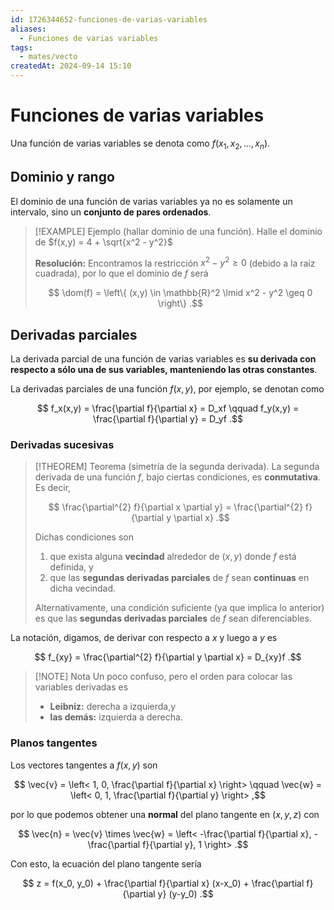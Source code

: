 ```yaml
---
id: 1726344652-funciones-de-varias-variables
aliases:
  - Funciones de varias variables
tags:
  - mates/vecto
createdAt: 2024-09-14 15:10
---
```


# Funciones de varias variables

Una función de varias variables se denota como $f(x_1,x_2,\ldots,x_n)$.

## Dominio y rango

El dominio de una función de varias variables ya no es solamente un intervalo, sino un **conjunto de pares ordenados**.

> [!EXAMPLE] Ejemplo (hallar dominio de una función).
> Halle el dominio de $f(x,y) = 4 + \sqrt{x^2 - y^2}$
> 
> **Resolución:** Encontramos la restricción $x^2 - y^2 \geq 0$ (debido a la raíz cuadrada), por lo que el dominio de $f$ será
> 
> $$
> \dom(f) = \left\{ (x,y) \in \mathbb{R}^2 \lmid x^2 - y^2 \geq 0 \right\}
> .$$

## Derivadas parciales

La derivada parcial de una función de varias variables es **su derivada con respecto a sólo una de sus variables, manteniendo las otras constantes**.

La derivadas parciales de una función $f(x,y)$, por ejemplo, se denotan como

$$
f_x(x,y) = \frac{\partial f}{\partial x} = D_xf \qquad f_y(x,y) = \frac{\partial f}{\partial y} = D_yf
.$$

### Derivadas sucesivas

> [!THEOREM] Teorema (simetría de la segunda derivada).
> La segunda derivada de una función $f$, bajo ciertas condiciones, es **conmutativa**. Es decir,
> 
> $$
> \frac{\partial^{2} f}{\partial x \partial y} = \frac{\partial^{2} f}{\partial y \partial x} 
> .$$
> 
> Dichas condiciones son
> 
> 1. que exista alguna **vecindad** alrededor de $(x,y)$ donde $f$ está definida, y
> 2. que las **segundas derivadas parciales** de $f$ sean **continuas** en dicha vecindad.
> 
> Alternativamente, una condición suficiente (ya que implica lo anterior) es que las **segundas derivadas parciales** de $f$ sean diferenciables.

La notación, digamos, de derivar con respecto a $x$ y luego a $y$ es

$$
f_{xy} = \frac{\partial^{2} f}{\partial y \partial x} = D_{xy}f
.$$

> [!NOTE] Nota
> Un poco confuso, pero el orden para colocar las variables derivadas es
> 
> - **Leibniz:** derecha a izquierda,y 
> - **las demás:** izquierda a derecha.

### Planos tangentes

Los vectores tangentes a $f(x,y)$ son

$$
\vec{v} = \left< 1, 0, \frac{\partial f}{\partial x}  \right> \qquad \vec{w} = \left< 0, 1, \frac{\partial f}{\partial y}  \right>
,$$

por lo que podemos obtener una **normal** del plano tangente en $(x,y,z)$ con

$$
\vec{n} = \vec{v} \times \vec{w} = \left< -\frac{\partial f}{\partial x}, -\frac{\partial f}{\partial y}, 1 \right> 
.$$

Con esto, la ecuación del plano tangente sería

$$
z = f(x_0, y_0) + \frac{\partial f}{\partial x} (x-x_0) + \frac{\partial f}{\partial y} (y-y_0)
.$$
